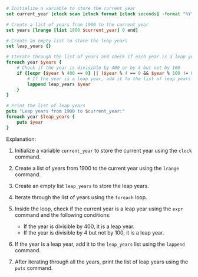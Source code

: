 ```tcl
# Initialize a variable to store the current year
set current_year [clock scan [clock format [clock seconds] -format "%Y"] %Y]

# Create a list of years from 1900 to the current year
set years [lrange [list 1900 $current_year] 0 end]

# Create an empty list to store the leap years
set leap_years {}

# Iterate through the list of years and check if each year is a leap year
foreach year $years {
    # Check if the year is divisible by 400 or by 4 but not by 100
    if {[expr {$year % 400 == 0} || ($year % 4 == 0 && $year % 100 != 0)]} {
        # If the year is a leap year, add it to the list of leap years
        lappend leap_years $year
    }
}

# Print the list of leap years
puts "Leap years from 1900 to $current_year:"
foreach year $leap_years {
    puts $year
}
```

Explanation:

1. Initialize a variable `current_year` to store the current year using the `clock` command.

2. Create a list of years from 1900 to the current year using the `lrange` command.

3. Create an empty list `leap_years` to store the leap years.

4. Iterate through the list of years using the `foreach` loop.

5. Inside the loop, check if the current year is a leap year using the `expr` command and the following conditions:
   - If the year is divisible by 400, it is a leap year.
   - If the year is divisible by 4 but not by 100, it is a leap year.

6. If the year is a leap year, add it to the `leap_years` list using the `lappend` command.

7. After iterating through all the years, print the list of leap years using the `puts` command.